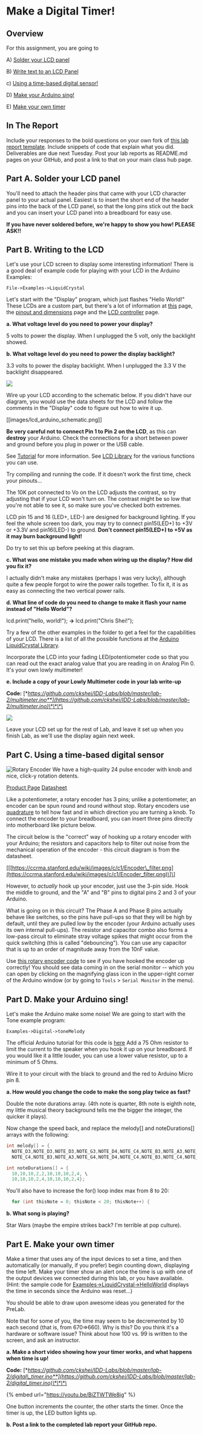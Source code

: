 # Make a Digital Timer!

## Overview

For this assignment, you are going to

A\) [Solder your LCD panel](lab-02.md#part-a-solder-your-lcd-panel)

B\) [Write text to an LCD Panel](lab-02.md#part-b-writing-to-the-lcd)

c\) [Using a time-based digital sensor!](lab-02.md#part-c-using-a-time-based-digital-sensor)

D\) [Make your Arduino sing!](lab-02.md#part-d-make-your-arduino-sing)

E\) [Make your own timer](lab-02.md#part-e-make-your-own-timer)

## In The Report

Include your responses to the bold questions on your own fork of [this lab report template](https://github.com/FAR-Lab/IDD-Fa18-Lab2). Include snippets of code that explain what you did. Deliverables are due next Tuesday. Post your lab reports as README.md pages on your GitHub, and post a link to that on your main class hub page.

## Part A. Solder your LCD panel

You'll need to attach the header pins that came with your LCD character panel to your actual panel. Easiest is to insert the short end of the header pins into the back of the LCD panel, so that the long pins stick out the back and you can insert your LCD panel into a breadboard for easy use.

**If you have never soldered before, we're happy to show you how! PLEASE ASK!!**

## Part B. Writing to the LCD

Let's use your LCD screen to display some interesting information! There is a good deal of example code for playing with your LCD in the Arduino Examples:

`File->Examples->LiquidCrystal`

Let's start with the "Display" program, which just flashes "Hello World!" These LCDs are a custom part, but there's a lot of information at [this](https://www.adafruit.com/product/181) page, the [pinout and dimensions](https://cdn-shop.adafruit.com/product-files/181/p181.pdf) page and the [LCD controller](https://www.adafruit.com/datasheets/HD44780.pdf) page.

**a. What voltage level do you need to power your display?**

5 volts to power the display. When I unplugged the 5 volt, only the backlight showed.

**b. What voltage level do you need to power the display backlight?**

3.3 volts to power the display backlight. When I unplugged the 3.3 V the backlight disappeared. 

![](https://cdn-shop.adafruit.com/1200x900/181-03.jpg)

Wire up your LCD according to the schematic below. If you didn't have our diagram, you would use the data sheets for the LCD and follow the comments in the "Display" code to figure out how to wire it up.

\[\[images/lcd\_arduino\_schematic.png\]\]

**Be very careful not to connect Pin 1 to Pin 2 on the LCD**, as this can **destroy** your Arduino. Check the connections for a short between power and ground before you plug in power or the USB cable.

See [Tutorial](http://www.arduino.cc/en/Tutorial/LiquidCrystal) for more information. See [LCD Library](http://arduino.cc/en/Reference/LiquidCrystal) for the various functions you can use.

Try compiling and running the code. If it doesn't work the first time, check your pinouts...

The 10K pot connected to Vo on the LCD adjusts the contrast, so try adjusting that if your LCD won't turn on. The contrast might be so low that you're not able to see it, so make sure you've checked both extremes.

LCD pin 15 and 16 \(LED+, LED-\) are designed for background lighting. If you feel the whole screen too dark, you may try to connect pin15\(LED+\) to +3V or +3.3V and pin16\(LED-\) to ground. **Don't connect pin15\(LED+\) to +5V as it may burn background light!**

Do try to set this up before peeking at this diagram.

**c. What was one mistake you made when wiring up the display? How did you fix it?**

I actually didn't make any mistakes \(perhaps I was very lucky\), although quite a few people forgot to wire the power rails together. To fix it, it is as easy as connecting the two vertical power rails. 

**d. What line of code do you need to change to make it flash your name instead of "Hello World"?**

lcd.print\("hello, world!"\); **-&gt;** lcd.print\("Chris Shei!"\);

Try a few of the other examples in the folder to get a feel for the capabilities of your LCD. There is a list of all the possible functions at the [Arduino LiquidCrystal Library](http://arduino.cc/en/Reference/LiquidCrystal?from=Tutorial.LCDLibrary).

Incorporate the LCD into your fading LED/potentiometer code so that you can read out the exact analog value that you are reading in on Analog Pin 0. It's your own lowly multimeter!

**e. Include a copy of your Lowly Multimeter code in your lab write-up**

**Code:** [**https://github.com/ckshei/IDD-Labs/blob/master/lab-2/multimeter.ino**](https://github.com/ckshei/IDD-Labs/blob/master/lab-2/multimeter.ino)\*\*\*\*

![](.gitbook/assets/image%20%286%29.png)

Leave your LCD set up for the rest of Lab, and leave it set up when you finish Lab, as we'll use the display again next week.

## Part C. Using a time-based digital sensor

![Rotary Encoder](https://cdn-shop.adafruit.com/1200x900/377-02.jpg) We have a high-quality 24 pulse encoder with knob and nice, click-y rotation detents.

[Product Page](https://www.adafruit.com/product/377) [Datasheet](https://cdn-shop.adafruit.com/datasheets/pec11.pdf)

Like a potentiometer, a rotary encoder has 3 pins; unlike a potentiometer, an encoder can be spun round and round without stop. Rotary encoders use [quadrature](http://en.wikipedia.org/wiki/Rotary_encoder) to tell how fast and in which direction you are turning a knob. To connect the encoder to your breadboard, you can insert three pins directly into motherboard like picture below.

The circuit below is the "correct" way of hooking up a rotary encoder with your Arduino; the resistors and capacitors help to filter out noise from the mechanical operation of the encoder - this circuit diagram is from the datasheet.

\[\[[https://ccrma.stanford.edu/wiki/images/c/c1/Encoder\_filter.png](https://ccrma.stanford.edu/wiki/images/c/c1/Encoder_filter.png)\]\]

However, to _actually_ hook up your encoder, just use the 3-pin side. Hook the middle to ground, and the "A" and "B" pins to digital pins 2 and 3 of your Arduino.

What is going on in this circuit? The Phase A and Phase B pins actually behave like switches, so the pins have pull-ups so that they will be high by default, until they are pulled low by the encoder \(your Arduino actually uses its own internal pull-ups\). The resistor and capacitor combo also forms a low-pass circuit to eliminate stray voltage spikes that might occur from the quick switching \(this is called "debouncing"\). You can use any capacitor that is up to an order of magnitude away from the 10nF value.

Use [this rotary encoder code](https://github.com/FAR-Lab/Developing-and-Designing-Interactive-Devices/wiki/Rotary-Encoder-test-Code) to see if you have hooked the encoder up correctly! You should see data coming in on the serial monitor -- which you can open by clicking on the magnifying glass icon in the upper-right corner of the Arduino window \(or by going to `Tools` &gt; `Serial Monitor` in the menu\).

## Part D. Make your Arduino sing!

Let's make the Arduino make some noise! We are going to start with the Tone example program:

`Examples->Digital->toneMelody`

The official Arduino tutorial for this code is [here](https://www.arduino.cc/en/Tutorial/ToneMelody?from=Tutorial.Tone) Add a 75 Ohm resistor to limit the current to the speaker when you hook it up on your breadboard. If you would like it a little louder, you can use a lower value resistor, up to a minimum of 5 Ohms.

Wire it to your circuit with the black to ground and the red to Arduino Micro pin 8.

**a. How would you change the code to make the song play twice as fast?**

Double the note durations array. \(4th note is quarter, 8th note is eighth note, my little musical theory background tells me the bigger the integer, the quicker it plays\).

Now change the speed back, and replace the melody\[\] and noteDurations\[\] arrays with the following:

```cpp
int melody[] = {
  NOTE_D3,NOTE_D3,NOTE_D3,NOTE_G3,NOTE_D4,NOTE_C4,NOTE_B3,NOTE_A3,NOTE_G4,NOTE_D4, \
  NOTE_C4,NOTE_B3,NOTE_A3,NOTE_G4,NOTE_D4,NOTE_C4,NOTE_B3,NOTE_C4,NOTE_A3,0};

int noteDurations[] = {
  10,10,10,2,2,10,10,10,2,4, \
  10,10,10,2,4,10,10,10,2,4};
```

You'll also have to increase the for\(\) loop index max from 8 to 20:

```cpp
  for (int thisNote = 0; thisNote < 20; thisNote++) {
```

**b. What song is playing?**

Star Wars \(maybe the empire strikes back? I'm terrible at pop culture\).

## Part E. Make your own timer

Make a timer that uses any of the input devices to set a time, and then automatically \(or manually, if you prefer\) begin counting down, displaying the time left. Make your timer show an alert once the time is up with one of the output devices we connected during this lab, or you have available. \(Hint: the sample code for [Examples-&gt;LiquidCrystal-&gt;HelloWorld](https://www.arduino.cc/en/Tutorial/HelloWorld) displays the time in seconds since the Arduino was reset...\)

You should be able to draw upon awesome ideas you generated for the PreLab.

Note that for some of you, the time may seem to be decremented by 10 each second \(that is, from 670=&gt;660\). Why is this? Do you think it's a hardware or software issue? Think about how 100 vs. 99 is written to the screen, and ask an instructor.

**a. Make a short video showing how your timer works, and what happens when time is up!**

**Code:** [**https://github.com/ckshei/IDD-Labs/blob/master/lab-2/digital\_timer.ino**](https://github.com/ckshei/IDD-Labs/blob/master/lab-2/digital_timer.ino)\*\*\*\*

{% embed url="https://youtu.be/BiZTWTWe8jg" %}

One button increments the counter, the other starts the timer. Once the timer is up, the LED button lights up.

**b. Post a link to the completed lab report your GitHub repo.**

